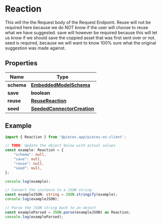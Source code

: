
# Reaction

This will the the Request body of the Request Endpoint.  Reuse will not be required here because we do NOT know if the user will choose to reuse what we have suggested.  save will however be required because this will let us know if we should save the coppied asset that was first sent over or not.  seed is required, because we will want to know 100% sure what the original suggestion was made against.

## Properties

Name | Type
------------ | -------------
**schema** | [**EmbeddedModelSchema**](EmbeddedModelSchema)
**save** | **boolean**
**reuse** | [**ReuseReaction**](ReuseReaction)
**seed** | [**SeededConnectorCreation**](SeededConnectorCreation)

## Example

```typescript
import { Reaction } from '@pieces.app/pieces-os-client';

// TODO: Update the object below with actual values
const example: Reaction = {
    "schema": null,
    "save": null,
    "reuse": null,
    "seed": null,
};

console.log(example);

// Convert the instance to a JSON string
const exampleJSON: string = JSON.stringify(example);
console.log(exampleJSON);

// Parse the JSON string back to an object
const exampleParsed = JSON.parse(exampleJSON) as Reaction;
console.log(exampleParsed);
```


